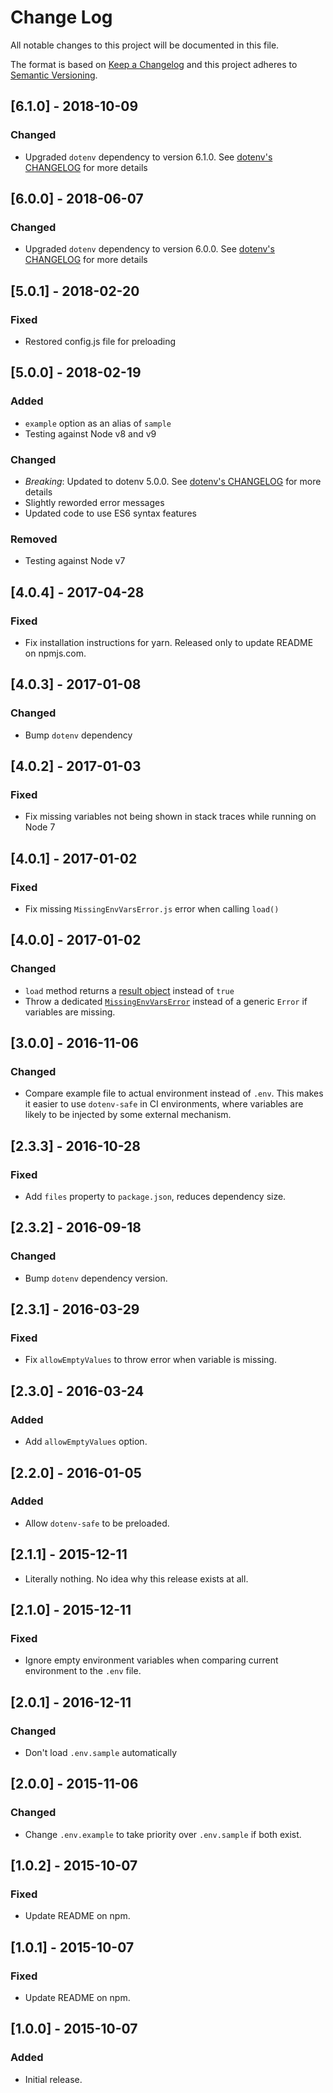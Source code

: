 # Change Log
All notable changes to this project will be documented in this file.

The format is based on [Keep a Changelog](http://keepachangelog.com/)
and this project adheres to [Semantic Versioning](http://semver.org/).

## [6.1.0] - 2018-10-09
### Changed
- Upgraded `dotenv` dependency to version 6.1.0. See [dotenv's CHANGELOG](https://github.com/motdotla/dotenv/blob/master/CHANGELOG.md#610---2018-10-08) for more details

## [6.0.0] - 2018-06-07
### Changed
- Upgraded `dotenv` dependency to version 6.0.0. See [dotenv's CHANGELOG](https://github.com/motdotla/dotenv/blob/master/CHANGELOG.md#600---2018-06-02) for more details

## [5.0.1] - 2018-02-20
### Fixed
- Restored config.js file for preloading

## [5.0.0] - 2018-02-19
### Added
- `example` option as an alias of `sample`
- Testing against Node v8 and v9

### Changed
- *Breaking*: Updated to dotenv 5.0.0. See [dotenv's CHANGELOG](https://github.com/motdotla/dotenv/blob/master/CHANGELOG.md#500---2018-01-29) for more details
- Slightly reworded error messages
- Updated code to use ES6 syntax features

### Removed
- Testing against Node v7

## [4.0.4] - 2017-04-28
### Fixed
- Fix installation instructions for yarn. Released only to update README on npmjs.com.

## [4.0.3] - 2017-01-08
### Changed
- Bump `dotenv` dependency

## [4.0.2] - 2017-01-03
### Fixed
- Fix missing variables not being shown in stack traces while running on Node 7

## [4.0.1] - 2017-01-02
### Fixed
- Fix missing `MissingEnvVarsError.js` error when calling `load()`

## [4.0.0] - 2017-01-02
### Changed
- `load` method returns a [result object](README.markdown#usage) instead of `true`
- Throw a dedicated [`MissingEnvVarsError`](MissingEnvVarsError.js) instead of a generic `Error` if variables are missing.

## [3.0.0] - 2016-11-06
### Changed
- Compare example file to actual environment instead of `.env`.
  This makes it easier to use `dotenv-safe` in CI environments, where variables are likely to be injected by some external mechanism.

## [2.3.3] - 2016-10-28
### Fixed
- Add `files` property to `package.json`, reduces dependency size.

## [2.3.2] - 2016-09-18
### Changed
- Bump `dotenv` dependency version.

## [2.3.1] - 2016-03-29
### Fixed
- Fix `allowEmptyValues` to throw error when variable is missing.

## [2.3.0] - 2016-03-24
### Added
- Add `allowEmptyValues` option.

## [2.2.0] - 2016-01-05
### Added
- Allow `dotenv-safe` to be preloaded.

## [2.1.1] - 2015-12-11
- Literally nothing. No idea why this release exists at all.

## [2.1.0] - 2015-12-11
### Fixed
- Ignore empty environment variables when comparing current environment to the `.env` file.

## [2.0.1] - 2016-12-11
### Changed
- Don't load `.env.sample` automatically

## [2.0.0] - 2015-11-06
### Changed
- Change `.env.example` to take priority over `.env.sample` if both exist.

## [1.0.2] - 2015-10-07
### Fixed
- Update README on npm.

## [1.0.1] - 2015-10-07
### Fixed
- Update README on npm.

## [1.0.0] - 2015-10-07
### Added
- Initial release.
